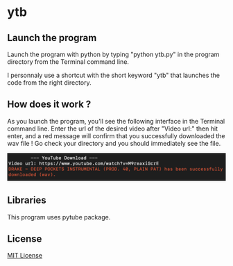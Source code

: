 # ytb

## Launch the program
Launch the program with python by typing "python ytb.py" in the program directory from the Terminal command line.

I personnaly use a shortcut with the short keyword "ytb" that launches the code from the right directory.

## How does it work ?
As you launch the program, you'll see the following interface in the Terminal command line. Enter the url of the desired video after "Video url:" then hit enter, and a red message will confirm that you successfully downloaded the wav file ! Go check your directory and you should immediately see the file.

<p align="center">
  <img src="img/download.png" width=100% height=60%>
</p>

## Libraries
This program uses pytube package.

## License
[MIT License](LICENSE)
